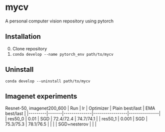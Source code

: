 # mycv
A personal computer vision repository using pytorch

## Installation
0. Clone repository
1. `conda develop --name pytorch_env path/to/mycv`

## Uninstall
`conda develop --uninstall path/to/mycv`

## Imagenet experiments
Resnet-50, imagenet200_600
| Run     | lr    | Optimizer    | Plain best/last | EMA best/last |
|---------|-------|--------------|-----------------|---------------|
| res50_0 | 0.01  | SGD          | 72.4/72.4       | 74.7/74.1     |
| res50_1 | 0.001 | SGD          | 75.3/75.3       | 78.1/76.5     |
|         |       | SGD+nesterov |                 |               |
